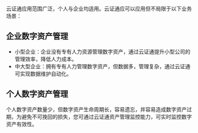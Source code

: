 云证通应用范围广泛，个人与企业均适用。云证通应可以应用但不局限于以下业务场景：

## 企业数字资产管理
- 小型企业：企业没有专有人力资源管理数字资产，通过云证通提升小型公司的管理效率，降低人力成本。
- 中大型企业：拥有专有人力管理数字资产，但数据多，管理复杂，通过云证通可实现数据维护自动化。


## 个人数字资产管理
个人数字资产数量少，但数字资产生命周期长，容易遗忘，并容易造成数字资产过期，为避免不可挽回的损失，您可通过云证通资产管理监控能力，可实时监控数字资产有效性。
